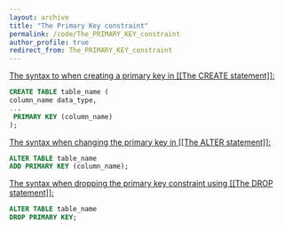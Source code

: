 ```yaml
---
layout: archive
title: "The Primary Key constraint"
permalink: /code/The_PRIMARY_KEY_constraint
author_profile: true
redirect_from: The_PRIMARY_KEY_constraint
---
```


<u>The syntax to when creating a primary key in [[The CREATE statement]]:</u>

```sql
CREATE TABLE table_name (
column_name data_type,
...
 PRIMARY KEY (column_name)
);
```

<u>The syntax when changing the primary key in [[The ALTER statement]]:</u>

```sql
ALTER TABLE table_name 
ADD PRIMARY KEY (column_name);
```

<u>The syntax when dropping the primary key constraint using [[The DROP statement]]:</u>

```sql
ALTER TABLE table_name
DROP PRIMARY KEY;
```